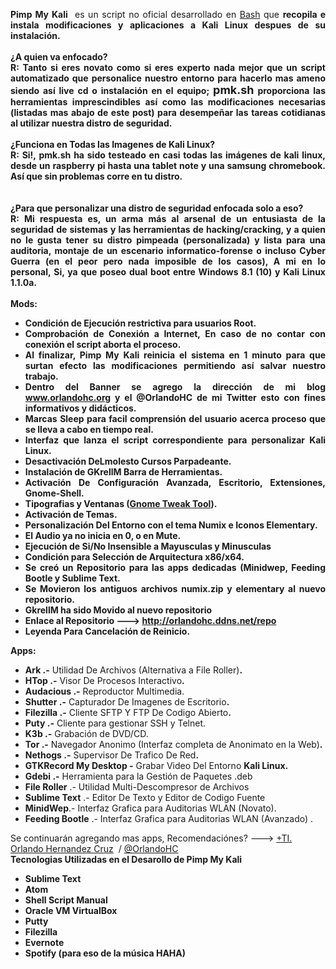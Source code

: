 <span style="word-wrap: break-word; -webkit-nbsp-mode: space; -webkit-line-break: after-white-space;"><div style="text-align: justify;"><b>Pimp My Kali</b>  es un script no oficial desarrollado en <a href="http://es.wikipedia.org/wiki/Bash" target="_blank">Bash</a> que <b>recopila e instala modificaciones y aplicaciones a Kali Linux despues de su instalación.</b></div><div style="text-align: justify;"><br/><a name="more"></a><b>¿A quien va enfocado? </b><br/><b>R: Tanto si eres novato como si eres experto nada mejor que un script automatizado que personalice nuestro entorno para hacerlo mas ameno siendo así live cd o instalación en el equipo; <span style="font-size: large;">pmk.sh</span> proporciona las herramientas imprescindibles así como las modificaciones necesarias (listadas mas abajo de este post) para desempeñar las tareas cotidianas al utilizar nuestra distro de seguridad.</b><br/><b><br/></b> <b>¿Funciona en Todas las Imagenes de Kali Linux?</b><br/><b>R: Si!, pmk.sh ha sido testeado en casi todas las imágenes de kali linux, desde un raspberry pi hasta una tablet note y una samsung chromebook. Así que sin problemas corre en tu distro.</b><br/><b><br/></b><br/><div><b>¿Para que personalizar una distro de seguridad enfocada solo a eso? </b></div><div><b>R: Mi respuesta es, un arma más al arsenal de un entusiasta de la seguridad de sistemas y las herramientas de hacking/cracking, y a quien no le gusta tener su distro pimpeada (personalizada) y lista para una auditoria, montaje de un escenario informatico-forense o incluso Cyber Guerra (en el peor pero nada imposible de los casos), A mi en lo personal, Si, ya que poseo dual boot entre Windows 8.1 (10) y Kali Linux 1.1.0a. </b></div></div><div style="text-align: justify;"><br/></div><div style="text-align: justify;"><b>Mods:</b><br/><ul><li><b>Condición de Ejecución restrictiva para usuarios Root.</b></li><li><b>Comprobación de Conexión a Internet, En caso de no contar con conexión el script aborta el proceso. </b></li><li><b>Al finalizar, Pimp My Kali reinicia el sistema en 1 minuto para que surtan efecto las modificaciones permitiendo así salvar nuestro trabajo.</b></li><li><b>Dentro del Banner se agrego la dirección de mi blog www.orlandohc.org y el @OrlandoHC de mi Twitter esto con fines informativos y didácticos.</b></li><li><b>Marcas Sleep para facil comprensión del usuario acerca proceso que se lleva a cabo en tiempo real. </b></li><li><b>Interfaz que lanza el script correspondiente para personalizar Kali Linux.</b></li><li><b>Desactivación DeLmolesto Cursos Parpadeante.</b></li><li><b>Instalación de GKrellM Barra de Herramientas.</b></li><li><b>Activación De Configuración Avanzada, Escritorio, Extensiones, Gnome-Shell.</b></li><li><b>Tipografias y Ventanas (<a href="https://apps.ubuntu.com/cat/applications/gnome-tweak-tool/" target="_blank">Gnome Tweak Tool</a>).</b></li><li><b>Activación de Temas.</b></li><li><b>Personalización Del Entorno con el tema Numix e Iconos Elementary.</b></li><li><b>El Audio ya no inicia en 0, o en Mute.</b></li><li><b>Ejecución de Si/No Insensible a Mayusculas y Minusculas</b></li><li><b>Condición para Selección de Arquitectura x86/x64.</b></li><li><b>Se creó un Repositorio para las apps dedicadas (Minidwep, Feeding Bootle y Sublime Text.</b></li><li><b>Se Movieron los antiguos archivos numix.zip y elementary al nuevo repositorio.</b></li><li><b>GkrellM ha sido Movido al nuevo repositorio</b></li><li><b>Enlace al Repositorio ---&gt; <a href="http://orlandohc.ddns.net/repo" target="_blank">http://orlandohc.ddns.net/repo</a></b></li><li><b>Leyenda Para Cancelación de Reinicio.</b></li></ul></div><div style="text-align: justify;"><b>Apps:</b></div><ul><li style="text-align: justify;"><b>Ark .-</b> Utilidad De Archivos (Alternativa a File Roller)<b>.</b></li><li style="text-align: justify;"><b>HTop .-</b> Visor De Procesos Interactivo<b>.</b></li><li style="text-align: justify;"><b>Audacious .-</b> Reproductor Multimedia.</li><li style="text-align: justify;"><b>Shutter .-</b> Capturador De Imagenes de Escritorio<b>.</b></li><li style="text-align: justify;"><b>Filezilla .-</b> Cliente SFTP Y FTP De Codigo Abierto<b>.</b></li><li style="text-align: justify;"><b>Puty .-</b> Cliente para gestionar SSH y Telnet.<b><br/></b></li><li style="text-align: justify;"><b>K3b .-</b> Grabación de DVD/CD.<b><br/></b></li><li style="text-align: justify;"><b>Tor .-</b> Navegador Anonimo (Interfaz completa de Anonimato en la Web)<b>.</b></li><li style="text-align: justify;"><b>Nethogs .-</b> Supervisor De Trafico De Red<b>.</b></li><li style="text-align: justify;"><b>GTKRecord My Desktop -</b> Grabar Video Del Entorno <b>Kali Linux.</b></li><li style="text-align: justify;"><b>Gdebi .-</b> Herramienta para la Gestión de Paquetes .deb </li><li style="text-align: justify;"><b>File Roller</b> .- Utilidad Multi-Descompresor de Archivos</li><li style="text-align: justify;"><b>Sublime Text</b> .- Editor De Texto y Editor de Codigo Fuente</li><li style="text-align: justify;"><b>MinidWep</b>.- Interfaz Grafica para Auditorias WLAN (Novato).</li><li style="text-align: justify;"><b>Feeding Bootle</b> .- Interfaz Grafica para Auditorias WLAN (Avanzado) .</li></ul>
Se continuarán agregando mas apps, Recomendaciónes? ---&gt; <a href="https://plus.google.com/102357370164109266073" target="_blank">+TI. Orlando Hernandez Cruz</a>  / <a href="https://www.blogger.com/">@OrlandoHC</a><br/><div style="text-align: justify;"><b>Tecnologias Utilizadas en el Desarollo de Pimp My Kali</b><br/><ul><li><b>Sublime Text</b></li><li><b>Atom</b></li><li><b>Shell Script Manual</b></li><li><b>Oracle VM VirtualBox</b></li><li><b>Putty</b></li><li><b>Filezilla</b></li><li><b>Evernote</b></li><li><b>Spotify (para eso de la música HAHA)</b></li></ul></div></span>
</div>
